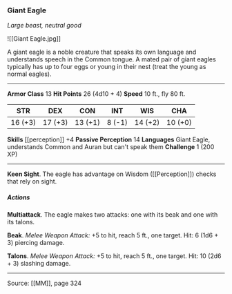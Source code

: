 ### Giant Eagle
_Large beast, neutral good_

![[Giant Eagle.jpg]]

A giant eagle is a noble creature that speaks its own language and understands speech in the Common tongue. A mated pair of giant eagles typically has up to four eggs or young in their nest (treat the young as normal eagles).





---

**Armor Class** 13
**Hit Points** 26 (4d10 + 4)
**Speed** 10 ft., fly 80 ft.

| STR     | DEX     | CON     | INT     | WIS     | CHA     |
|---------|---------|---------|---------|---------|---------|
| 16 (+3) | 17 (+3) | 13 (+1) | 8 (-1) | 14 (+2) | 10 (+0) |

**Skills** [[perception]] +4
**Passive Perception** 14
**Languages** Giant Eagle, understands Common and Auran but can't speak them
**Challenge** 1 (200 XP)

---

**Keen Sight**. The eagle has advantage on Wisdom ([[Perception]]) checks that rely on sight.

##### Actions
**Multiattack**. The eagle makes two attacks: one with its beak and one with its talons.

**Beak**. _Melee Weapon Attack:_ +5 to hit, reach 5 ft., one target. Hit: 6 (1d6 + 3) piercing damage.

**Talons**. _Melee Weapon Attack:_ +5 to hit, reach 5 ft., one target. Hit: 10 (2d6 + 3) slashing damage.


---

Source: [[MM]], page 324